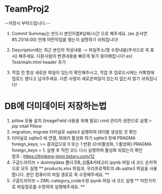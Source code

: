 # TeamProj2

--저장시 부탁드립니다.--

1. Commit Summay는 반드시 본인이름#날짜/시간 으로 해주세요. (ex 손서연#5.21/14:00) 언제 어떤작업을 했는지 설명하기 쉬워집니다!

2. Description에는 최근 본인의 작성내용 -> 파일주소/명 수정내용(주석으로 꼭 표시) 해주세요. 다른사람이 변경내용을 빠르게 찾기 용이해집니다! ex) Test/main.html header 추가

3. 작업 전 항상 새로운 파일이 있는지 확인해주시고, 작업 후 업로드시에는 카톡방에 업로드 했다고 남겨주세요. 다른 사람이 새로운파일이 있는지 없는지 알기 쉬워집니다!

# DB에 더미데이터 저장하는법

1. pillow 모듈 설치 (ImageField 사용을 위해 필요)
   cmd 관리자 권한으로 실행 > pip intall Pillow
2. migration, migrate
   터미널로 sqlite3 실행하여 테이블 생성된 것 확인
3. 터미널로 sqlite3 에 연결, 외래키 활성화 하기
   sqlite3 창에 PRAGMA foreign_keys; >> 결과값으로 0 또는 1 반환 (0:비활성화, 1:활성화)
   PRAGMA foreign_keys = 1; 실행 후 직전 코드 다시 실행하여 활성화 되었는지 확인  
   참조 : https://thinking-jmini.tistory.com/12
5. 구글드라이브 > dummydata 폴더
   DB_상품&카테고리.ipynb 파일 내 코드 순차적으로 모두 실행
   ** products.xlsx 파일과, 우리프로젝트의 db.sqlite3 파일을 사용합니다. 본인 컴퓨터의 파일 경로로 꼭 수정해주세요. **
6. 구글드라이브 > DML-category_code수정.ipynb 파일 내 코드 실행
   ** 마찬가지로 파일경로를 수정하여 실행해주세요. **
   
